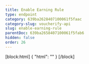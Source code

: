 ```yaml
---
title: Enable Earning Rule
type: endpoint
category: 639ba2628407100061f5faac
category-slug: voucherify-api
slug: enable-earning-rule
parentDoc: 639ba2658407100061f5fab6
hidden: false
order: 26
---
```

[block:html]
{
  "html": "<style>\n[title=\"Toggle library\"] { \n  display: none; }\n.LanguagePicker-divider { \n  display: none; }\n.Playground-section3VTXuaYZivJK > .APISectionHeader3LN_-QIR0m7x {\n  display: none; }\n.LanguagePicker-languages1qVVo_v6AlP9 {\n  display: none; }\n</style>"
}
[/block]